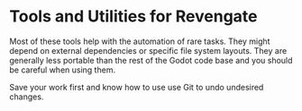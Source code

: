 Tools and Utilities for Revengate
=================================

Most of these tools help with the automation of rare tasks. They might depend on external dependencies or specific file system layouts. They are generally less portable than the rest of the Godot code base and you should be careful when using them.

Save your work first and know how to use use Git to undo undesired changes.
